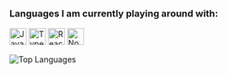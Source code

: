 <h3>Languages I am currently playing around with:</h3>

<img alt="Javascript" src="https://img.shields.io/badge/-Javascript-000?style=for-the-badge&logo=javascript" height="30"> <img alt="Typescript" src="https://img.shields.io/badge/typescript%20-%23007ACC.svg?&style=for-the-badge&logo=typescript&logoColor=white" height="30"> <img alt="React" src="https://img.shields.io/badge/-React-000?style=for-the-badge&logo=react" height="30"> <img alt="Nodejs" src="https://img.shields.io/badge/-Node-brightgreen?style=for-the-badge&logo=Node.js&logoColor=white" height="30">

<img alt="Top Languages" src="https://github-readme-stats.vercel.app/api/top-langs/?username=jsockchain&theme=algolia&layout=compact" />

